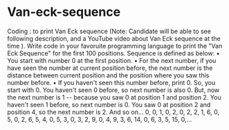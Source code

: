 # Van-eck-sequence
Coding : to print Van Eck sequence
(Note: Candidate will be able to see following description, and a YouTube
video about Van Eck sequence at the time ).
Write code in your favoruite programming language to print the "Van Eck
Sequence" for the first 100 positions.
Sequence is defined as below:
• You start with number 0 at the first position.
• For the next number, if you have seen the number at current position
before, the next number is the distance between current position and the
position where you saw this number before.
• If you haven't seen this number before, print 0.
So, you start with 0. You haven't seen 0 before, so next number is also 0. But,
now the next number is 1 -- because you saw 0 at position 1 and position 2. You
haven't seen 1 before, so next number is 0. You saw 0 at position 2 and position
4, so the next number is 2. And so on...
0, 0, 1, 0, 2, 0, 2, 2, 1, 6, 0, 5, 0, 2, 6, 5, 4, 0, 5, 3, 0, 3, 2, 9, 0, 4, 9, 3, 6, 14, 0,
6, 3, 5, 15, 0,...